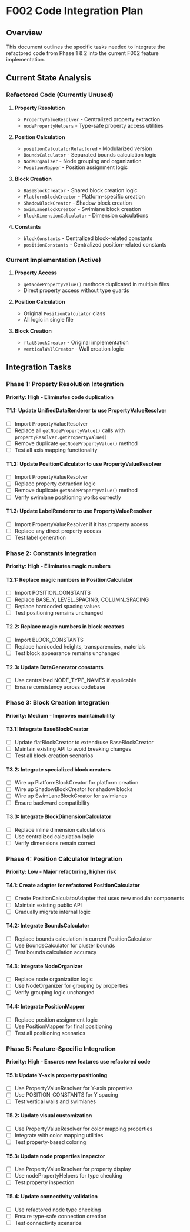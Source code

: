 # F002 Code Integration Plan

## Overview
This document outlines the specific tasks needed to integrate the refactored code from Phase 1 & 2 into the current F002 feature implementation.

## Current State Analysis

### Refactored Code (Currently Unused)
1. **Property Resolution**
   - `PropertyValueResolver` - Centralized property extraction
   - `nodePropertyHelpers` - Type-safe property access utilities
   
2. **Position Calculation**
   - `positionCalculatorRefactored` - Modularized version
   - `BoundsCalculator` - Separated bounds calculation logic
   - `NodeOrganizer` - Node grouping and organization
   - `PositionMapper` - Position assignment logic

3. **Block Creation**
   - `BaseBlockCreator` - Shared block creation logic
   - `PlatformBlockCreator` - Platform-specific creation
   - `ShadowBlockCreator` - Shadow block creation
   - `SwimLaneBlockCreator` - Swimlane block creation
   - `BlockDimensionCalculator` - Dimension calculations

4. **Constants**
   - `blockConstants` - Centralized block-related constants
   - `positionConstants` - Centralized position-related constants

### Current Implementation (Active)
1. **Property Access**
   - `getNodePropertyValue()` methods duplicated in multiple files
   - Direct property access without type guards
   
2. **Position Calculation**
   - Original `PositionCalculator` class
   - All logic in single file
   
3. **Block Creation**
   - `flatBlockCreator` - Original implementation
   - `verticalWallCreator` - Wall creation logic
   
## Integration Tasks

### Phase 1: Property Resolution Integration
**Priority: High - Eliminates code duplication**

#### T1.1: Update UnifiedDataRenderer to use PropertyValueResolver
- [ ] Import PropertyValueResolver
- [ ] Replace all `getNodePropertyValue()` calls with `propertyResolver.getPropertyValue()`
- [ ] Remove duplicate `getNodePropertyValue()` method
- [ ] Test all axis mapping functionality

#### T1.2: Update PositionCalculator to use PropertyValueResolver
- [ ] Import PropertyValueResolver
- [ ] Replace property extraction logic
- [ ] Remove duplicate `getNodePropertyValue()` method
- [ ] Verify swimlane positioning works correctly

#### T1.3: Update LabelRenderer to use PropertyValueResolver
- [ ] Import PropertyValueResolver if it has property access
- [ ] Replace any direct property access
- [ ] Test label generation

### Phase 2: Constants Integration
**Priority: High - Eliminates magic numbers**

#### T2.1: Replace magic numbers in PositionCalculator
- [ ] Import POSITION_CONSTANTS
- [ ] Replace BASE_Y, LEVEL_SPACING, COLUMN_SPACING
- [ ] Replace hardcoded spacing values
- [ ] Test positioning remains unchanged

#### T2.2: Replace magic numbers in block creators
- [ ] Import BLOCK_CONSTANTS
- [ ] Replace hardcoded heights, transparencies, materials
- [ ] Test block appearance remains unchanged

#### T2.3: Update DataGenerator constants
- [ ] Use centralized NODE_TYPE_NAMES if applicable
- [ ] Ensure consistency across codebase

### Phase 3: Block Creation Integration
**Priority: Medium - Improves maintainability**

#### T3.1: Integrate BaseBlockCreator
- [ ] Update flatBlockCreator to extend/use BaseBlockCreator
- [ ] Maintain existing API to avoid breaking changes
- [ ] Test all block creation scenarios

#### T3.2: Integrate specialized block creators
- [ ] Wire up PlatformBlockCreator for platform creation
- [ ] Wire up ShadowBlockCreator for shadow blocks
- [ ] Wire up SwimLaneBlockCreator for swimlanes
- [ ] Ensure backward compatibility

#### T3.3: Integrate BlockDimensionCalculator
- [ ] Replace inline dimension calculations
- [ ] Use centralized calculation logic
- [ ] Verify dimensions remain correct

### Phase 4: Position Calculator Integration
**Priority: Low - Major refactoring, higher risk**

#### T4.1: Create adapter for refactored PositionCalculator
- [ ] Create PositionCalculatorAdapter that uses new modular components
- [ ] Maintain existing public API
- [ ] Gradually migrate internal logic

#### T4.2: Integrate BoundsCalculator
- [ ] Replace bounds calculation in current PositionCalculator
- [ ] Use BoundsCalculator for cluster bounds
- [ ] Test bounds calculation accuracy

#### T4.3: Integrate NodeOrganizer
- [ ] Replace node organization logic
- [ ] Use NodeOrganizer for grouping by properties
- [ ] Verify grouping logic unchanged

#### T4.4: Integrate PositionMapper
- [ ] Replace position assignment logic
- [ ] Use PositionMapper for final positioning
- [ ] Test all positioning scenarios

### Phase 5: Feature-Specific Integration
**Priority: High - Ensures new features use refactored code**

#### T5.1: Update Y-axis property positioning
- [ ] Use PropertyValueResolver for Y-axis properties
- [ ] Use POSITION_CONSTANTS for Y spacing
- [ ] Test vertical walls and swimlanes

#### T5.2: Update visual customization
- [ ] Use PropertyValueResolver for color mapping properties
- [ ] Integrate with color mapping utilities
- [ ] Test property-based coloring

#### T5.3: Update node properties inspector
- [ ] Use PropertyValueResolver for property display
- [ ] Use nodePropertyHelpers for type checking
- [ ] Test property inspection

#### T5.4: Update connectivity validation
- [ ] Use refactored node type checking
- [ ] Ensure type-safe connection creation
- [ ] Test connectivity scenarios
